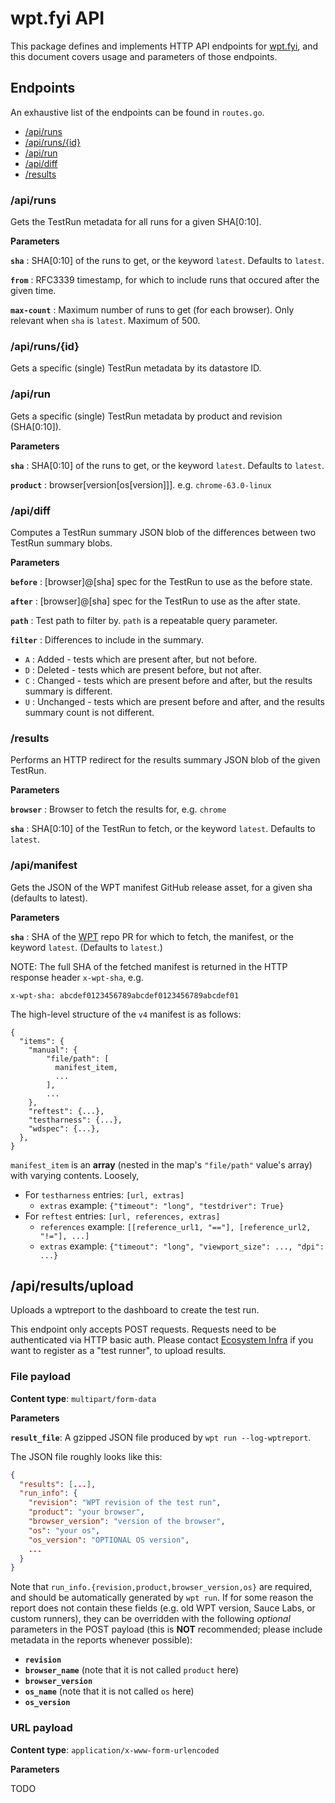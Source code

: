 # wpt.fyi API

This package defines and implements HTTP API endpoints for [wpt.fyi](https://wpt.fyi/), and this
document covers usage and parameters of those endpoints.

## Endpoints

An exhaustive list of the endpoints can be found in `routes.go`.

 - [/api/runs](#apiruns)
 - [/api/runs/{id}](#apirunsid)
 - [/api/run](#apirun)
 - [/api/diff](#apidiff)
 - [/results](#results)

### /api/runs

Gets the TestRun metadata for all runs for a given SHA[0:10].

__Parameters__

__`sha`__ : SHA[0:10] of the runs to get, or the keyword `latest`. Defaults to `latest`.

__`from`__ : RFC3339 timestamp, for which to include runs that occured after the given time.

__`max-count`__ : Maximum number of runs to get (for each browser). Only relevant when `sha` is `latest`. Maximum of 500.

### /api/runs/{id}

Gets a specific (single) TestRun metadata by its datastore ID.

### /api/run

Gets a specific (single) TestRun metadata by product and revision (SHA[0:10]).

__Parameters__

__`sha`__ :  SHA[0:10] of the runs to get, or the keyword `latest`. Defaults to `latest`.

__`product`__ : browser[version[os[version]]]. e.g. `chrome-63.0-linux`

### /api/diff

Computes a TestRun summary JSON blob of the differences between two TestRun
summary blobs.

__Parameters__

__`before`__ : [browser]@[sha] spec for the TestRun to use as the before state.

__`after`__ : [browser]@[sha] spec for the TestRun to use as the after state.

__`path`__ : Test path to filter by. `path` is a repeatable query parameter.

__`filter`__ : Differences to include in the summary.
 - `A` : Added - tests which are present after, but not before.
 - `D` : Deleted - tests which are present before, but not after.
 - `C` : Changed - tests which are present before and after, but the results summary is different.
 - `U` : Unchanged - tests which are present before and after, and the results summary count is not different.

### /results

Performs an HTTP redirect for the results summary JSON blob of the given TestRun.

__Parameters__

__`browser`__ : Browser to fetch the results for, e.g. `chrome`

__`sha`__ : SHA[0:10] of the TestRun to fetch, or the keyword `latest`. Defaults to `latest`.

### /api/manifest

Gets the JSON of the WPT manifest GitHub release asset, for a given sha (defaults to latest).

__Parameters__

__`sha`__ : SHA of the [WPT](https://github.com/web-platform-tests/wpt) repo PR for which to fetch,
    the manifest, or the keyword `latest`. (Defaults to `latest`.)

NOTE: The full SHA of the fetched manifest is returned in the HTTP response header `x-wpt-sha`, e.g.

    x-wpt-sha: abcdef0123456789abcdef0123456789abcdef01

The high-level structure of the `v4` manifest is as follows:

    {
      "items": {
        "manual": {
            "file/path": [
              manifest_item,
              ...
            ],
            ...
        },
        "reftest": {...},
        "testharness": {...},
        "wdspec": {...},
      },
    }

`manifest_item` is an **array** (nested in the map's `"file/path"` value's array) with varying contents. Loosely,

- For `testharness` entries: `[url, extras]`
  - `extras` example: `{"timeout": "long", "testdriver": True}`
- For `reftest` entries: `[url, references, extras]`
  - `references` example: `[[reference_url1, "=="], [reference_url2, "!="], ...]`
  - `extras` example: `{"timeout": "long", "viewport_size": ..., "dpi": ...}`

## /api/results/upload

Uploads a wptreport to the dashboard to create the test run.

This endpoint only accepts POST requests. Requests need to be authenticated via HTTP basic auth.
Please contact [Ecosystem Infra](mailto:ecosystem-infra@chromium.org) if you want to register as a
"test runner", to upload results.

### File payload

__Content type__: `multipart/form-data`

__Parameters__

__`result_file`__: A gzipped JSON file produced by `wpt run --log-wptreport`.

The JSON file roughly looks like this:

```json
{
  "results": [...],
  "run_info": {
    "revision": "WPT revision of the test run",
    "product": "your browser",
    "browser_version": "version of the browser",
    "os": "your os",
    "os_version": "OPTIONAL OS version",
    ...
  }
}
```

Note that `run_info.{revision,product,browser_version,os}` are required, and should be automatically
generated by `wpt run`. If for some reason the report does not contain these fields (e.g. old WPT
version, Sauce Labs, or custom runners), they can be overridden with the following *optional*
parameters in the POST payload (this is __NOT__ recommended; please include metadata in the reports
whenever possible):

* __`revision`__
* __`browser_name`__ (note that it is not called `product` here)
* __`browser_version`__
* __`os_name`__ (note that it is not called `os` here)
* __`os_version`__

### URL payload

__Content type__: `application/x-www-form-urlencoded`

__Parameters__

TODO
